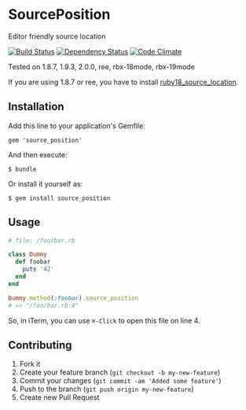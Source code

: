# SourcePosition

Editor friendly source location

[![Build Status](https://secure.travis-ci.org/linjunpop/source_position.png?branch=master)](http://travis-ci.org/linjunpop/source_position)
[![Dependency Status](https://gemnasium.com/linjunpop/source_position.png)](https://gemnasium.com/linjunpop/source_position)
[![Code Climate](https://codeclimate.com/badge.png)](https://codeclimate.com/github/linjunpop/source_position)

Tested on 1.8.7, 1.9.3, 2.0.0, ree, rbx-18mode, rbx-19mode

If you are using 1.8.7 or ree, you have to install [ruby18_source_location].

## Installation

Add this line to your application's Gemfile:

    gem 'source_position'

And then execute:

    $ bundle

Or install it yourself as:

    $ gem install source_position

## Usage

```ruby
# file: /foo/bar.rb

class Dummy
  def foobar
    puts '42'
  end
end
```

```ruby
Dummy.method(:foobar).source_position
# => "/foo/bar.rb:4"
```

So, in iTerm, you can use `⌘-Click` to open this file on line 4.

## Contributing

1. Fork it
2. Create your feature branch (`git checkout -b my-new-feature`)
3. Commit your changes (`git commit -am 'Added some feature'`)
4. Push to the branch (`git push origin my-new-feature`)
5. Create new Pull Request

[ruby18_source_location]: https://github.com/ConradIrwin/ruby18_source_location
